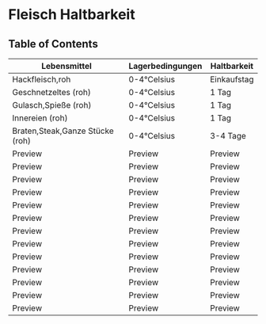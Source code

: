 # Fleisch Haltbarkeit

## Table of Contents

| Lebensmittel | Lagerbedingungen | Haltbarkeit |
| ------ | ------ | ------ |
| Hackfleisch,roh | 0-4°Celsius | Einkaufstag |
| Geschnetzeltes (roh) | 0-4°Celsius | 1 Tag |
| Gulasch,Spieße (roh) | 0-4°Celsius | 1 Tag |
| Innereien (roh) | 0-4°Celsius | 1 Tag |
| Braten,Steak,Ganze Stücke (roh) | 0-4°Celsius | 3-4 Tage |
| Preview | Preview | Preview |
| Preview | Preview | Preview |
| Preview | Preview | Preview |
| Preview | Preview | Preview |
| Preview | Preview | Preview |
| Preview | Preview | Preview |
| Preview | Preview | Preview |
| Preview | Preview | Preview |
| Preview | Preview | Preview |
| Preview | Preview | Preview |
| Preview | Preview | Preview |
| Preview | Preview | Preview |
| Preview | Preview | Preview |
